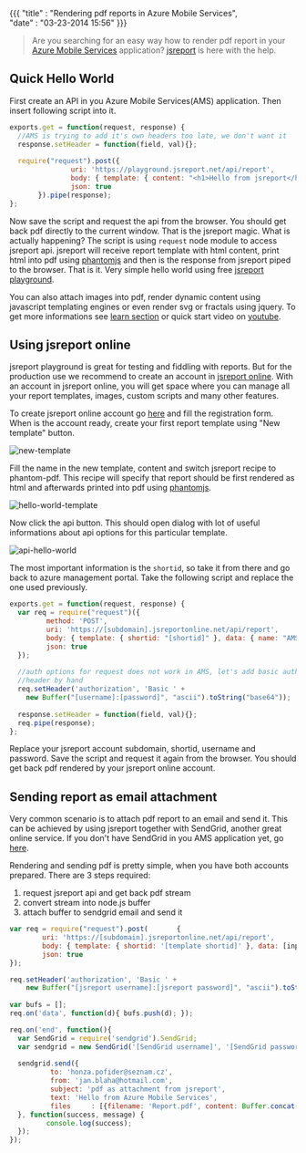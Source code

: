 ﻿{{{
    "title"    : "Rendering pdf reports in Azure Mobile Services",  
    "date"     : "03-23-2014 15:56"
}}}

> Are you searching for an easy way how to render pdf report in your [Azure Mobile Services](http://www.windowsazure.com/en-us/develop/mobile) application? [jsreport](http://jsreport.net) is here with the help.

## Quick Hello World

First create an API in you Azure Mobile Services(AMS) application. Then insert following script into it.

```js
exports.get = function(request, response) {
  //AMS is trying to add it's own headers too late, we don't want it  
  response.setHeader = function(field, val){};
   
  require("request").post({
               uri: 'https://playground.jsreport.net/api/report',
               body: { template: { content: "<h1>Hello from jsreport</h1>", recipe:"phantom-pdf", engine: "jsrender" } },
               json: true        
       }).pipe(response);
};
```
Now save the script and request the api from the browser. You should get back pdf directly to the current window. That is the jsreport magic. What is actually happening? The script is using `request` node module to access jsreport api. jsreport will receive report template with html content, print html into pdf using [phantomjs](http://phantomjs.org) and then is the response from jsreport piped to the browser. That is it. Very simple hello world using free [jsreport playground](https://playground.jsreport.net).

You can also attach images into pdf, render dynamic content using javascript templating engines or even render svg or fractals using jquery. To get more informations see [learn section](http://jsreport.net/learn) or quick start video on [youtube](https://www.youtube.com/watch?v=L7MZqwDCxP8). 

## Using jsreport online
jsreport playground is great for testing and fiddling with reports. But for the production use we recommend to create an account in [jsreport online](http://jsreport.net/online). With an account in jsreport online, you will get space where you can manage all your report templates, images, custom scripts and many other features. 

To create jsreport online account go [here](https://jsreportonline.net) and fill the registration form. When is the account ready, create your first report template using "New template" button.

![new-template](http://jsreport.net/screenshots/new-template.png)

Fill the name in the new template, content and switch jsreport recipe to phantom-pdf. This recipe will specify that report should be first rendered as html and afterwards printed into pdf using [phantomjs](http://phantomjs.org).

![hello-world-template](http://jsreport.net/screenshots/hello-world-template.png)

Now click the api button. This should open dialog with lot of useful informations about api options for this particular template.

![api-hello-world](http://jsreport.net/screenshots/api-hello-world.png)

The most important information is the `shortid`, so take it from there and go back to azure management portal. Take the following script and replace the one used previously.

```js
exports.get = function(request, response) { 
  var req = require("request")({
         method: 'POST',
         uri: 'https://[subdomain].jsreportonline.net/api/report',         
         body: { template: { shortid: "[shortid]" }, data: { name: "AMS and jsreport" } },
         json: true
  });
      
  //auth options for request does not work in AMS, let's add basic authorization 
  //header by hand                        
  req.setHeader('authorization', 'Basic ' + 
    new Buffer("[username]:[password]", "ascii").toString("base64"));
    
  response.setHeader = function(field, val){};  
  req.pipe(response);
};
```

Replace your jsreport account subdomain, shortid, username and password. Save the script and request it again from the browser. You should get back pdf rendered by your jsreport online account.

## Sending report as email attachment

Very common scenario is to attach pdf report to an email and send it. This can be achieved by using jsreport together with SendGrid, another great online service. If you don't have SendGrid in you AMS application yet, go [here](http://www.windowsazure.com/en-us/documentation/articles/sendgrid-dotnet-how-to-send-email/).

Rendering and sending pdf is pretty simple, when you have both accounts prepared. There are 3 steps required:

1. request jsreport api and get back pdf stream
2. convert stream into node.js buffer
3. attach buffer to sendgrid email and send it
 
```js
var req = require("request").post(       { 
        uri: 'https://[subdomain].jsreportonline.net/api/report',         
        body: { template: { shortid: '[template shortid]' }, data: [input data json] },
        json: true
});

req.setHeader('authorization', 'Basic ' + 
    new Buffer("[jsreport username]:[jsreport password]", "ascii").toString("base64"));
  
var bufs = [];
req.on('data', function(d){ bufs.push(d); });

req.on('end', function(){
  var SendGrid = require('sendgrid').SendGrid;
  var sendgrid = new SendGrid('[SendGrid username]', '[SendGrid password]');
     
  sendgrid.send({
          to: 'honza.pofider@seznam.cz',
          from: 'jan.blaha@hotmail.com',
          subject: 'pdf as attachment from jsreport',
          text: 'Hello from Azure Mobile Services',
          files     : [{filename: 'Report.pdf', content: Buffer.concat(bufs)}]
  }, function(success, message) {          
         console.log(success);     
  });
});  

```



